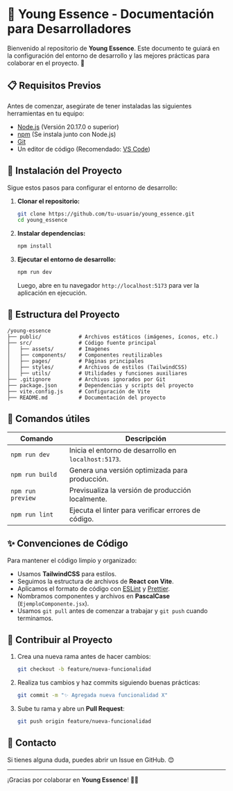 # 📌 Young Essence - Documentación para Desarrolladores

Bienvenido al repositorio de **Young Essence**. Este documento te guiará en la configuración del entorno de desarrollo y las mejores prácticas para colaborar en el proyecto. 🚀

## 📋 Requisitos Previos
Antes de comenzar, asegúrate de tener instaladas las siguientes herramientas en tu equipo:

- [Node.js](https://nodejs.org/) (Versión 20.17.0 o superior)
- [npm](https://www.npmjs.com/) (Se instala junto con Node.js)
- [Git](https://git-scm.com/)
- Un editor de código (Recomendado: [VS Code](https://code.visualstudio.com/))

## 🚀 Instalación del Proyecto

Sigue estos pasos para configurar el entorno de desarrollo:

1. **Clonar el repositorio:**
   ```sh
   git clone https://github.com/tu-usuario/young_essence.git
   cd young_essence
   ```

2. **Instalar dependencias:**
   ```sh
   npm install
   ```

3. **Ejecutar el entorno de desarrollo:**
   ```sh
   npm run dev
   ```
   Luego, abre en tu navegador `http://localhost:5173` para ver la aplicación en ejecución.

## 📂 Estructura del Proyecto

```
/young-essence
├── public/            # Archivos estáticos (imágenes, íconos, etc.)
├── src/               # Código fuente principal
│   ├── assets/        # Imagenes
│   ├── components/    # Componentes reutilizables
│   ├── pages/         # Páginas principales
│   ├── styles/        # Archivos de estilos (TailwindCSS)
│   ├── utils/         # Utilidades y funciones auxiliares
├── .gitignore         # Archivos ignorados por Git
├── package.json       # Dependencias y scripts del proyecto
├── vite.config.js     # Configuración de Vite
├── README.md          # Documentación del proyecto
```

## 🔧 Comandos útiles

| Comando          | Descripción |
|-----------------|-------------|
| `npm run dev`   | Inicia el entorno de desarrollo en `localhost:5173`. |
| `npm run build` | Genera una versión optimizada para producción. |
| `npm run preview` | Previsualiza la versión de producción localmente. |
| `npm run lint`  | Ejecuta el linter para verificar errores de código. |

## ✨ Convenciones de Código
Para mantener el código limpio y organizado:
- Usamos **TailwindCSS** para estilos.
- Seguimos la estructura de archivos de **React con Vite**.
- Aplicamos el formato de código con [ESLint](https://eslint.org/) y [Prettier](https://prettier.io/).
- Nombramos componentes y archivos en **PascalCase** (`EjemploComponente.jsx`).
- Usamos `git pull` antes de comenzar a trabajar y `git push` cuando terminamos.

## 🔗 Contribuir al Proyecto
1. Crea una nueva rama antes de hacer cambios:
   ```sh
   git checkout -b feature/nueva-funcionalidad
   ```
2. Realiza tus cambios y haz commits siguiendo buenas prácticas:
   ```sh
   git commit -m "✨ Agregada nueva funcionalidad X"
   ```
3. Sube tu rama y abre un **Pull Request**:
   ```sh
   git push origin feature/nueva-funcionalidad
   ```

## 📌 Contacto
Si tienes alguna duda, puedes abrir un Issue en GitHub. 😊

---
¡Gracias por colaborar en **Young Essence**! 💙🚀


